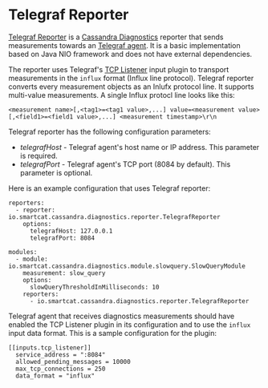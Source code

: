 # Telegraf Reporter

[Telegraf Reporter](https://github.com/smartcat-labs/cassandra-diagnostics/blob/dev/cassandra-diagnostics-reporter-telegraf/src/main/java/io/smartcat/cassandra/diagnostics/reporter/TelegrafReporter.java) is a [Cassandra Diagnostics]() reporter that sends measurements towards an [Telegraf agent](https://github.com/influxdata/telegraf). It is a basic implementation based on Java NIO framework and does not have external dependencies.

The reporter uses Telegraf's [TCP Listener](https://github.com/influxdata/telegraf/tree/master/plugins/inputs/tcp_listener) input plugin to transport measurements in the `influx` format (Influx line protocol). Telegraf reporter converts every measurement objects as an Inlufx protocol line. It supports multi-value measurements. A single Influx protocl line looks like this:

```
<measurement name>[,<tag1>=<tag1 value>,...] value=<measurement value>[,<field1>=<field1 value>,...] <measurement timestamp>\r\n
```

Telegraf reporter has the following configuration parameters:

- _telegrafHost_ - Telegraf agent's host name or IP address. This parameter is required.
- _telegrafPort_ - Telegraf agent's TCP port (8084 by default). This parameter is optional.

Here is an example configuration that uses Telegraf reporter:

```
reporters:
  - reporter: io.smartcat.cassandra.diagnostics.reporter.TelegrafReporter
    options:
  	  telegrafHost: 127.0.0.1
      telegrafPort: 8084

modules:
  - module: io.smartcat.cassandra.diagnostics.module.slowquery.SlowQueryModule
    measurement: slow_query
    options:
      slowQueryThresholdInMilliseconds: 10
    reporters:
      - io.smartcat.cassandra.diagnostics.reporter.TelegrafReporter
```

Telegraf agent that receives diagnostics measurements should have enabled the TCP Listener plugin in its configuration and to use the `influx` input data format. This is a sample configuration for the plugin:

```
[[inputs.tcp_listener]]
  service_address = ":8084"
  allowed_pending_messages = 10000
  max_tcp_connections = 250
  data_format = "influx"
```
